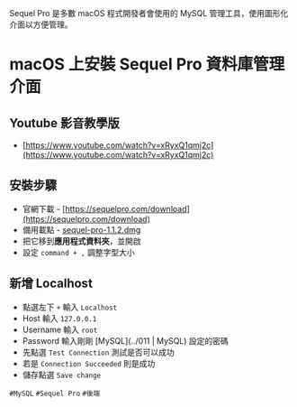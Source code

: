Sequel Pro 是多數 macOS 程式開發者會使用的 MySQL 管理工具，使用圖形化介面以方便管理。

# macOS 上安裝 Sequel Pro 資料庫管理介面

## Youtube 影音教學版
* [https://www.youtube.com/watch?v=xRyxQ1qmj2c](https://www.youtube.com/watch?v=xRyxQ1qmj2c)

## 安裝步驟
* 官網下載 - [https://sequelpro.com/download](https://sequelpro.com/download)
* 備用載點 - [sequel-pro-1.1.2.dmg](https://cdn.ioa.tw/MacEnvInit/sequel-pro-1.1.2.dmg)
* 把它移到**應用程式資料夾**，並開啟
* 設定 `command + ,` 調整字型大小

## 新增 Localhost
* 點選左下 `+` 輸入 `Localhost`
* Host 輸入 `127.0.0.1`
* Username 輸入 `root`
* Password 輸入剛剛 [MySQL](../011 | MySQL) 設定的密碼
* 先點選 `Test Connection` 測試是否可以成功
* 若是 `Connection Succeeded` 則是成功
* 儲存點選 `Save change`


`#MySQL` `#Sequel Pro` `#後端`
